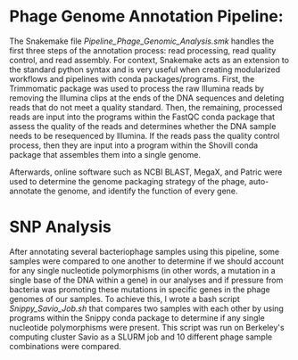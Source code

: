 # Phage Genome Annotation Pipeline:
The Snakemake file *Pipeline_Phage_Genomic_Analysis.smk* handles the first three steps of the annotation process: read processing, read quality control, and read assembly. For context, Snakemake acts as an extension to the standard python syntax and is very useful when creating modularized workflows and pipelines with conda packages/programs. First, the Trimmomatic package was used to process the raw Illumina reads by removing the Illumina clips at the ends of the DNA sequences and deleting reads that do not meet a quality standard. Then, the remaining, processed reads are input into the programs within the FastQC conda package that assess the quality of the reads and determines whether the DNA sample needs to be resequenced by Illumina. If the reads pass the quality control process, then they are input into a program within the Shovill conda package that assembles them into a single genome. 

Afterwards, online software such as NCBI BLAST, MegaX, and Patric were used to determine the genome packaging strategy of the phage, auto-annotate the genome, and identify the function of every gene. 

# SNP Analysis
After annotating several bacteriophage samples using this pipeline, some samples were compared to one another to determine if we should account for any single nucleotide polymorphisms (in other words, a mutation in a single base of the DNA within a gene) in our analyses and if pressure from bacteria was promoting these mutations in specific genes in the phage genomes of our samples. To achieve this, I wrote a bash script *Snippy_Savio_Job.sh* that compares two samples with each other by using programs within the Snippy conda package to determine if any single nucleotide polymorphisms were present. This script was run on Berkeley's computing cluster Savio as a SLURM job and 10 different phage sample combinations were compared. 

